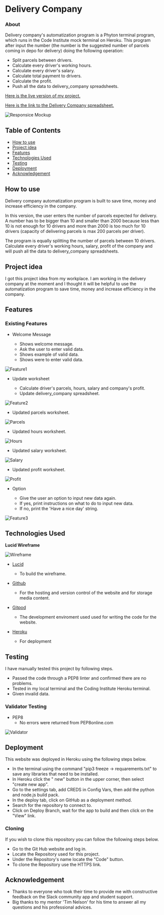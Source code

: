 
# Delivery Company
### About

Delivery company's automatization program is a Phyton terminal program, which runs in the Code Institute mock terminal on Heroku.
This program after input the number (the number is the suggested number of parcels coming in depo for delivery) doing the following operation:
- Split parcels between drivers.
- Calculate every driver's working hours.
- Calculate every driver's salary.
- Calculate total payment to drivers.
- Calculate the profit.
- Push all the data to delivery_company spreadsheets.

[Here is the live version of my project.](https://delivery-company.herokuapp.com/)


[Here is the link to the Delivery Company spreadsheet.](https://docs.google.com/spreadsheets/d/189CUs64WjW2rD2jBDSbMTCqavefKCo8mhwVryMBTdfk/edit?usp=sharing)


![Responsice Mockup](static/images/mockup.png)

## Table of Contents
  - [How to use](#how-to-use)
  - [Project idea](#project-idea)
  - [Features](#features)
  - [Technologies Used](#technologies-used)
  - [Testing](#testing)
  - [Deployment](#deployment)
  - [Acknowledgement](#acknowledgement)
## How to use

Delivery company automatization program is built to save time, money and increase efficiency in the company.

In this version, the user enters the number of parcels expected for delivery. A number has to be bigger than 10 and smaller than 2000 because less than 10 is not enough for 10 drivers and more than 2000 is too much for 10 drivers (capacity of delivering  parcels is max 200 parcels per driver).

The program is equally splitting the number of parcels between 10 drivers. Calculate every driver's working hours, salary, profit of the company and will push all the data to delivery_company spreadsheets.

## Project idea

I got this project idea from my workplace. I am working in the delivery company at the moment and I thought it will be helpful to use the automatization program to save time, money and increase efficiency in the company.

## Features

### Existing Features

- Welcome Message
 
  - Shows welcome message.
  - Ask the user to enter valid data.
  - Shows example of valid data.
  - Shows were to enter valid data.

![Feature1](static/images/pic1.png)

- Update worksheet
  
   - Calculate driver's parcels, hours, salary and company's profit.
   - Update delivery_company spreadsheet.


![Feature2](static/images/pic2.png)

- Updated parcels worksheet.

![Parcels](static/images/parcels.png)

- Updated hours worksheet.

![Hours](static/images/hours.png)

- Updated salary worksheet.
 
![Salary](static/images/salary.png)

- Updated profit worksheet.

![Profit](static/images/profit.png)

- Option
  
  - Give the user an option to input new data again.
  - If yes, print instructions on what to do to input new data.
  - If no, print the 'Have a nice day' string.

![Feature3](static/images/pic3.png)

## Technologies Used

__Lucid Wireframe__

![Wireframe](static/images/wireframe.png)

 - [Lucid](https://lucid.app/)
   - To build the wireframe.
 - [Github](https://github.com/)
  
   - For the hosting and version control of the website and for storage media content.
 - [Gitpod](https://gitpod.io/)

   - The development enviroment used used for writing the code for the website.
 - [Heroku](https://dashboard.heroku.com/)
   
    - For deployment
## Testing

I have manually tested this project by following steps.

- Passed the code through a PEP8 linter and confirmed there are no problems.
- Tested in my local terminal and the Coding Institute Heroku terminal.
- Given invalid data.
 ### Validator Testing
- PEP8
   - No errors were returned from PEP8online.com

![Validator](static/images/validator.png)
## Deployment

This website was deployed in Heroku using the following steps below.

- In the terminal using the command "pip3 freeze -> requarements.txt" to save any libraries that need to be installed.
- In Heroku click the " new" button in the upper corner, then select "create new app".
- Go to the settings tab, add CREDS in Config Vars, then add the python and node.js build pack.
- In the deploy tab, click on GitHub as a deployment method.
- Search for the repository to connect to.
- Click on Deploy Branch, wait for the app to build and then click on the "View" link.

### Cloning

If you wish to clone this repository you can follow the following steps below.

- Go to the Git Hub website and log in.
- Locate the Repository used for this project.
- Under the Repository's name locate the "Code" button.
- To clone the Repository use the HTTPS link.

## Acknowledgement
 
- Thanks to everyone who took their time to provide me with constructive feedback on the Slack community app and student support.
- Big thanks to my mentor 'Tim Nelson' for his time to answer all my questions and his professional advices.
